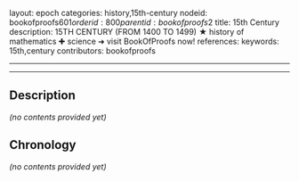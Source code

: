 layout: epoch
categories: history,15th-century
nodeid: bookofproofs$601
orderid: 800
parentid: bookofproofs$2
title: 15th Century
description: 15TH CENTURY (FROM 1400 TO 1499) ★ history of mathematics ✚ science ➜ visit BookOfProofs now!
references: 
keywords: 15th,century
contributors: bookofproofs


---


---
## Description 
_(no contents provided yet)_

## Chronology
_(no contents provided yet)_